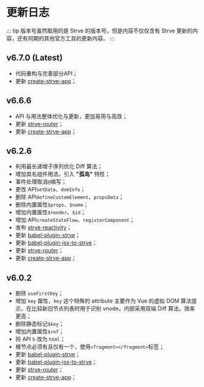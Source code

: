 # 更新日志

::: tip
版本号虽然取用的是 Strve 的版本号，但是内容不仅仅含有 Strve 更新的内容，还有同期的其他官方工具的更新内容。
:::


## v6.7.0 (Latest)

- 代码重构与完善部分API；
- 更新 [create-strve-app](https://www.npmjs.com/package/create-strve-app)；

## v6.6.6

- API 与用法整体优化与更新，更加易用与高效；
- 更新 [strve-router](https://www.npmjs.com/package/strve-router)；
- 更新 [create-strve-app](https://www.npmjs.com/package/create-strve-app)；

## v6.2.6

- 利用最长递增子序列优化 Diff 算法；
- 增加具名组件用法，引入 **"孤岛"** 特性；
- 事件处理取消`@`缩写；
- 更改 API`setData`、`domInfo`；
- 删除 API`defineCustomElement`、`propsData`；
- 删除内置属性`$props`、`$name`；
- 增加内置属性`$render`、`$id`；
- 增加 API`createStateFlow`、`registerComponent`；
- 发布 [strve-reactivity](https://www.npmjs.com/package/strve-reactivity)；
- 更新 [babel-plugin-strve](https://www.npmjs.com/package/babel-plugin-strve)；
- 更新 [babel-plugin-jsx-to-strve](https://www.npmjs.com/package/babel-plugin-jsx-to-strve)；
- 更新 [strve-router](https://www.npmjs.com/package/strve-router)；
- 更新 [create-strve-app](https://www.npmjs.com/package/create-strve-app)；

## v6.0.2

- 删除 `useFirstKey`；
- 增加 `key` 属性，`key` 这个特殊的 attribute 主要作为 Vue 的虚拟 DOM 算法提示，在比较新旧节点列表时用于识别 vnode。内部采用双端 Diff 算法，效率更高；
- 删除静态标记`$key`；
- 增加内置属性`$ref`；
- 将 API `h` 改为 `html`；
- 根节点必须有且仅有一个，使用`<fragment></fragment>`标签；
- 更新 [babel-plugin-strve](https://www.npmjs.com/package/babel-plugin-strve)；
- 更新 [babel-plugin-jsx-to-strve](https://www.npmjs.com/package/babel-plugin-jsx-to-strve)；
- 更新 [strve-router](https://www.npmjs.com/package/strve-router)；
- 更新 [create-strve-app](https://www.npmjs.com/package/create-strve-app)；